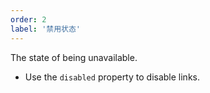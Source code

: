 ```yaml
---
order: 2
label: '禁用状态'
---
```


The state of being unavailable.

- Use the `disabled` property to disable links.
